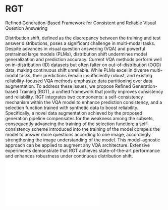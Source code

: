 # RGT
Refined Generation-Based Framework for Consistent and Reliable Visual Question Answering

Distribution shift, defined as the discrepancy between the training and test answer distributions, poses a significant challenge in multi-modal tasks. Despite advances in visual question answering (VQA) and powerful pretrained large models (PLMs), distribution shift undermines model generalization and prediction accuracy. Current VQA methods perform well on in-distribution (ID) datasets but often falter on out-of-distribution (OOD) data, making continuous shift unreliable. While PLMs excel in diverse multi-modal tasks, their predictions remain insufficiently robust, and existing reliability-focused VQA methods emphasize data partitioning over data augmentation. To address these issues, we propose Refined Generation-based Training (RGT), a unified framework that jointly improves consistency and reliability. RGT integrates two components: a self-consistency mechanism within the VQA model to enhance prediction consistency, and a selection function trained with synthetic data to boost reliability. Specifically, a novel data augmentation achieved by the proposed generation pipeline compensates for the weakness among the subsets, consequently advancing the training of the selection function; a self-consistency scheme introduced into the training of the model compels the model to answer more questions according to one image, accordingly strengthening the image understanding of the model. This model-agnostic approach can be applied to augment any VQA architecture. Extensive experiments demonstrate that RGT achieves state-of-the-art performance and enhances robustness under continuous distribution shift.
![screenshot](GraphicAbstract.pdf)
